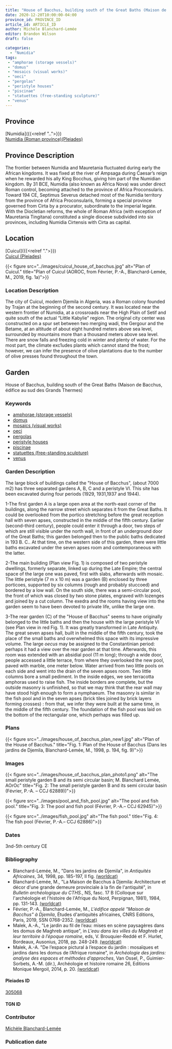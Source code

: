 ```yaml
---
title: "House of Bacchus, building south of the Great Baths (Maison de Bacchus, édifice au sud des Grands Thermes)"
date: 2020-12-20T10:00:00-04:00
province_id: PROVINCE_ID
article_id: ARTICLE_ID
author: Michèle Blanchard-Lemée
editor: Brandon Wilson
draft: false

categories:
  - "Numidia"
tags:
 - "amphorae (storage vessels)"
 - "domus"
 - "mosaics (visual works)"
 - "oeci"
 - "pergolas"
 - "peristyle houses"
 - "piscinae"
 - "statuettes (free-standing sculpture)"
 - "venus"
---
```


## Province

[Numidia]({{<relref "..">}}) \
[Numidia (Roman province)(Pleiades)](https://pleiades.stoa.org/places/981539)

## Province Description

The frontier between Numidia and Mauretania fluctuated during early the African kingdoms. It was fixed at the river of Ampsaga during Caesar’s reign when he rewarded his ally King Bocchus, giving him part of the Numidian kingdom. By 31 BCE, Numidia (also known as Africa Nova) was under direct Roman control, becoming attached to the province of Africa Proconsularis. Toward 194 CE, Septimus Severus detached most of the Numidia territory from the province of Africa Proconsularis, forming a special province governed from Cirta by a procurator, subordinate to the imperial legate. With the Diocletian reforms, the whole of Roman Africa (with exception of Mauretania Tingitana) constituted a single diocese subdivided into six provinces, including Numidia Cirtensis with Cirta as capital.

## Location

[Cuicul]({{<relref ".">}}) \
[Cuicul (Pleiades)](https://pleiades.stoa.org/places/305068)

{{< figure src="../images/cuicul_house_of_bacchus.jpg" alt="Plan of Cuicul." title="Plan of Cuicul (AOROC, from Février, P.-A., Blanchard-Lemée, M., 2019, fig. 1a)">}}

### Location Description

The city of Cuicul, modern Djemila in Algeria, was a Roman colony founded by Trajan at the beginning of the second century. It was located near the western frontier of Numidia, at a crossroads near the High Plain of Setif and quite south of the actual “Little Kabylie” region. The original city center was constructed on a spur set between two merging wadi, the Gergour and the Betame, at an altitude of about eight hundred meters above sea level, surrounded by mountains more than a thousand meters above sea level. There are snow falls and freezing cold in winter and plenty of water. For the most part, the climate exc1udes plants which cannot stand the frost; however, we can infer the presence of olive plantations due to the number of olive presses found throughout the town.

<!--## Sublocation-->

<!--### Sublocation Description-->

## Garden

House of Bacchus, building south of the Great Baths (Maison de Bacchus, édifice au sud des Grands Thermes)

### Keywords

- [amphorae (storage vessels)](http://vocab.getty.edu/page/aat/300148696)
- [domus](http://vocab.getty.edu/page/aat/300005506)
- [mosaics (visual works)](http://vocab.getty.edu/page/aat/300015342)
- [oeci](http://vocab.getty.edu/page/aat/300080791)
- [pergolas](http://vocab.getty.edu/page/aat/300006783)
- [peristyle houses](http://vocab.getty.edu/page/aat/300005452)
- [piscinae]( http://vocab.getty.edu/page/aat/300375619)
- [statuettes (free-standing sculpture)](http://vocab.getty.edu/page/aat/300312262)
- [venus](#)

### Garden Description

The large block of buildings called the "House of Bacchus", (about 7000 m2) has three separated gardens A, B, C and a peristyle VI. This site has been excavated during four periods (1929, 1931,1937 and 1944).

1-The first garden A is a large open area at the north-east corner of the buildings, along the narrow street which separates it from the Great Baths. It could be overlooked from the portico stretching before the great reception hall with seven apses, constructed in the middle of the fifth century. Earlier (second-third century), people could enter it through a door, two steps of which are still visible under the north wall, in front of an underground door of the Great Baths; this garden belonged then to the public baths dedicated in 193 B. C.. At that time, on the western side of this garden, there were little baths excavated under the seven apses room and contemporaneous with the latter.

2-The main building (Plan view Fig. 1) is composed of two peristyle dwellings, formerly separate, linked up during the Late Empire; the central space of the large one was paved, first with slabs, afterwards with mosaic. The little peristyle (7 m x 10 m) was a garden (B) enclosed by three porticoes, supported by six columns (rough and probably stuccoed) and bordered by a low wall. On the south side, there was a semi-circular pool, the front of which was closed by two stone plates, engraved with lozenges and joined by a cut column. The exedra and the rooms having view into the garden seem to have been devoted to private life, unlike the large one.

3-The rear garden (C) of the "House of Bacchus" seems to have originally belonged to the little baths and then the house with the large peristyle VI (see Plan view in red Fig. 1). It was greatly transformed in Late Antiquity. The great seven apses hall, built in the middle of the fifth century, took the place of the small baths and overwhelmed this space with its impressive volume. The large *oecus* may be assigned to the Constantinian period: perhaps it had a view over the rear garden at that time. Afterwards, this room was extended with an absidial pool (11 m long); through a wide door, people accessed a little terrace, from where they overlooked the new pool, paved with marble, one meter below. Water arrived from two little pools on each side and went into the drain of the seven apses room. Two little columns bore a small pediment. In the inside edges, we see terracotta amphoras used to raise fish. The inside borders are complete, but the outside masonry is unfinished, so that we may think that the rear wall may have stood high enough to form a nymphaeum. The masonry is similar in the fish pool and in the seven apses (brick tiles joined by brick layers forming crosses) : from that, we infer they were built at the same time, in the middle of the fifth century. The foundation of the fish pool was laid on the bottom of the rectangular one, which perhaps was filled up.



### Plans

{{< figure src="../images/house_of_bacchus_plan_new1.jpg" alt="Plan of the House of Bacchus." title="Fig. 1: Plan of the House of Bacchus (Dans les jardins de Djemila, Blanchard-Lemée, M., 1998, p. 194, fig. 9)">}}

### Images
{{< figure src="../images/house_of_bacchus_plan_photo1.png" alt="The small peristyle garden B and its semi circular basin; M. Blanchard Lemée, AOrOc" title="Fig. 2: The small peristyle garden B and its semi circular basin (Février, P.-A. – CCJ 62889))">}}

{{< figure src="../images/pool_and_fish_pool.jpg" alt="The pool and fish pool." title="Fig. 3: The pool and fish pool (Février, P.-A.– CCJ 62945)">}}

{{< figure src="../images/fish_pool.jpg" alt="The fish pool." title="Fig. 4: The fish pool (Février, P.-A.– CCJ 62886)">}}

### Dates

3nd-5th century CE

<!--#### Excavation Dates

1929, 1931, 1937, 1944
-->
### Bibliography

* Blanchard-Lemée, M., "Dans les jardins de Djemila", in *Antiquités Africaines*, 34, 1998, pp. 185-197, Il fig. [(worldcat)](http://www.worldcat.org/oclc/4824686051)
* Blanchard-Lemée, M., "La Maison de Bacchus à Djemila: Architecture et décor d'une grande demeure provinciale à la fin de l'antiquité", in *Bulletin archéologique du CTHS.*, NS, fasc. 17 B (Colloque sur l'archéologie et l'histoire de l'Afrique du Nord, Perpignan, 1981), 1984, pp. 131-143. [(worldcat)](http://www.worldcat.org/oclc/848793520)
*  Février, P.-A., Blanchard-Lemée, M., *L'édifice appelé "Maison de Bacchus" à Djemila*, Études d'antiquités africaines, CNRS Editions, Paris, 2019, SSN 0768-2352. [(worldcat)](http://www.worldcat.org/oclc/1090653355)
* Malek, A.-A., "Le jardin au fil de l’eau:  mises en scène paysagères dans les domus de Maghreb antique", in *L'eau dans les villes du Maghreb et leur territoire à l’époque romaine*, eds, V. Brouquier-Reddé et F. Hurlet, Bordeaux, Ausonius, 2018, pp. 248-249. [(worldcat)](http://www.worldcat.org/oclc/1078217356)
* Malek, A.-A. "De l’espace pictural à l’espace du jardin : mosaïques et jardins dans les domus de l’Afrique romaine", in *Archéologie des jardins: analyse des espaces et méthodes d’approches*,  Van Ossel, P.,  Guimier-Sorbets, A.-M. (dir.), Archéologie et histoire romaine 26, Editions Monique Mergoil, 2014, p. 20. [(worldcat)](http://www.worldcat.org/oclc/869205223)

#### Pleiades ID
[305068](https://pleiades.stoa.org/places/305068)
#### TGN ID

### Contributor

[Michèle Blanchard-Lemée](https://www.persee.fr/authority/396899)

### Publication date

<!--07 July 2020-->

<!--### Related articles-->

<!-- Links to other related articles. Leave blank for now -->
